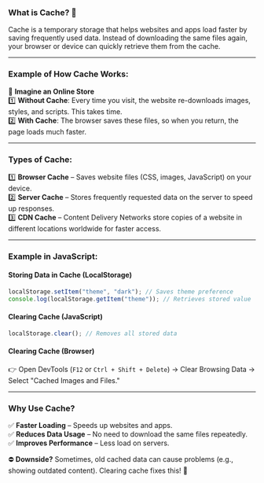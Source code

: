 ### **What is Cache? 🚀**

Cache is a temporary storage that helps websites and apps load faster by saving frequently used data. Instead of downloading the same files again, your browser or device can quickly retrieve them from the cache.

---

### **Example of How Cache Works:**

🛒 **Imagine an Online Store**  
1️⃣ **Without Cache**: Every time you visit, the website re-downloads images, styles, and scripts. This takes time.  
2️⃣ **With Cache**: The browser saves these files, so when you return, the page loads much faster.

---

### **Types of Cache:**

1️⃣ **Browser Cache** – Saves website files (CSS, images, JavaScript) on your device.  
2️⃣ **Server Cache** – Stores frequently requested data on the server to speed up responses.  
3️⃣ **CDN Cache** – Content Delivery Networks store copies of a website in different locations worldwide for faster access.

---

### **Example in JavaScript:**

#### **Storing Data in Cache (LocalStorage)**

```js
localStorage.setItem("theme", "dark"); // Saves theme preference
console.log(localStorage.getItem("theme")); // Retrieves stored value
```

#### **Clearing Cache (JavaScript)**

```js
localStorage.clear(); // Removes all stored data
```

#### **Clearing Cache (Browser)**

👉 Open DevTools (`F12` or `Ctrl + Shift + Delete`) → Clear Browsing Data → Select "Cached Images and Files."

---

### **Why Use Cache?**

✅ **Faster Loading** – Speeds up websites and apps.  
✅ **Reduces Data Usage** – No need to download the same files repeatedly.  
✅ **Improves Performance** – Less load on servers.

⛔ **Downside?** Sometimes, old cached data can cause problems (e.g., showing outdated content). Clearing cache fixes this! 🚀
